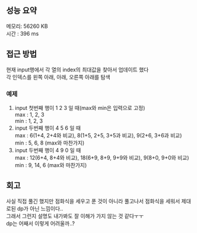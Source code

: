 
## 성능 요약
메모리: 56260 KB	
시간 : 396 ms

## 접근 방법
현재 input행에서 각 열의 index의 최대값을 찾아서 업데이트 했다  
각 인덱스를 왼쪽 아래, 아래, 오른쪽 아래를 탐색  


### 예제
1. input 첫번째 행이 1 2 3 일 때(max와 min은 입력으로 고정)  
max : 1, 2, 3   
min : 1, 2, 3
2. input 두번째 행이 4 5 6 일 때  
max : 6(1+4, 2+4와 비교), 8(1+5, 2+5, 3+5과 비교), 9(2+6, 3+6과 비교)  
min : 5, 6, 8 (max와 마찬가지)   
3. input 두번째 행이 4 9 0 일 때  
max : 12(6+4, 8+4와 비교), 18(6+9, 8+9, 9+9와 비교), 9(8+0, 9+0와 비교)  
min : 9, 14, 6 (max와 마찬가지)   


## 회고
사실 직접 풀긴 했지만 점화식을 세우고 푼 것이 아니라 풀고나서 점화식을 세워서 제대로된 dp가 아닌 느낌이다..  
그래서 그런지 설명도 내가봐도 잘 이해가 가지 않는 것 같다ㅜㅜ  
dp는 어째서 이렇게 어려울까..?  
